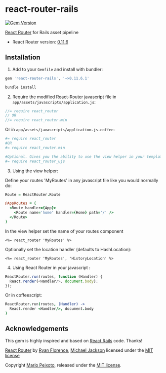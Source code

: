# react-router-rails

[![Gem Version](https://badge.fury.io/rb/react-router-rails.svg)](https://badge.fury.io/rb/react-router-rails.svg)

[React Router](https://github.com/rackt/react-router/) for Rails asset pipeline

- React Router version: [0.11.6](https://github.com/rackt/react-router/tree/v0.11.6)

## Installation

1. Add to your `Gemfile` and install with bundler:

  ```ruby
  gem 'react-router-rails', '~>0.11.6.1'
  ```
  
  ```bash
  bundle install
  ```

2. Require the modified React-Router javascript file in `app/assets/javascripts/application.js`:

  ```js
  //= require react_router
  // OR
  //= require react_router.min
  ```
  
  Or in `app/assets/javascripts/application.js.coffee`:
  
  ```coffeescript
  #= require react_router
  #OR
  #= require react_router.min

  #Optional. Gives you the ability to use the view helper in your template
  #= require react_router_ujs
  ```
3. Using the view helper:

  Define your routes 'MyRoutes' in any javascript file like you would normally do:

  ```coffeescript
  Route = ReactRouter.Route

  @AppRoutes = (
    <Route handler={App}>
      <Route name='home' handler={Home} path='/' />
    </Route>
  )
  ```

  In the view helper set the name of your routes component

  ```erb
  <%= react_router 'MyRoutes' %>
  ```

  Optionally set the location handler (defaults to HashLocation):

  ```erb
  <%= react_router 'MyRoutes', 'HistoryLocation' %>
  ```

4. Using React Router in your javascript :

  ```js
  ReactRouter.run(routes, function (Handler) {
    React.render(<Handler/>, document.body);
  });
  ```

  Or in coffeescript:

  ```coffeescript
  ReactRouter.run(routes, (Handler) ->
    React.render <Handler/>, document.body
  )
  ```

## Acknowledgements

This gem is highly inspired and based on [React Rails](https://github.com/reactjs/react-rails) code. Thanks!

[React Router](https://github.com/rackt/react-router/) by [Ryan Florence](https://github.com/rpflorence), [Michael Jackson](https://github.com/mjackson) licensed under the [MIT license](https://github.com/rackt/react-router/blob/master/LICENSE)

Copyright [Mario Peixoto](https://github.com/mariopeixoto), released under the [MIT license](https://github.com/mariopeixoto/react-router-rails/LICENSE).